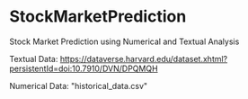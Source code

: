 # StockMarketPrediction
Stock Market Prediction using Numerical and Textual Analysis

Textual Data: https://dataverse.harvard.edu/dataset.xhtml?persistentId=doi:10.7910/DVN/DPQMQH

Numerical Data: "historical_data.csv"
